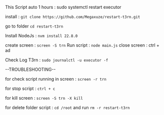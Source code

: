 This Script auto 1 hours : sudo systemctl restart executor

install : ```git clone https://github.com/Megaxuze/restart-t3rn.git```

go to folder ```cd restart-t3rn```

Install NodeJs : ```nvm install 22.8.0```

create screen : ```screen -S trn```
Run script : ```node main.js```
close screen : ctrl + ad

Check Log T3rn : ```sudo journalctl -u executor -f```



--TROUBLESHOOTING--

for check script running in screen : ```screen -r trn```

for stop script : ```ctrl + c```

for kill screen : ```screen -S trn -X kill```

for delete folder script : ```cd /root``` and run ```rm -r restart-t3rn```


